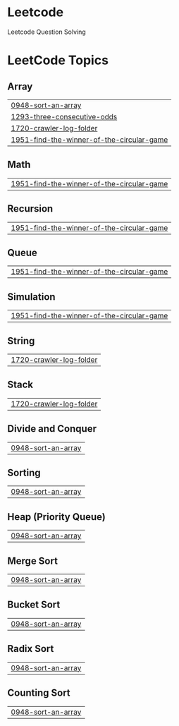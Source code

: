 # Leetcode

Leetcode Question Solving

<!---LeetCode Topics Start-->
# LeetCode Topics
## Array
|  |
| ------- |
| [0948-sort-an-array](https://github.com/adivaste/Leetcode/tree/master/0948-sort-an-array) |
| [1293-three-consecutive-odds](https://github.com/adivaste/Leetcode/tree/master/1293-three-consecutive-odds) |
| [1720-crawler-log-folder](https://github.com/adivaste/Leetcode/tree/master/1720-crawler-log-folder) |
| [1951-find-the-winner-of-the-circular-game](https://github.com/adivaste/Leetcode/tree/master/1951-find-the-winner-of-the-circular-game) |
## Math
|  |
| ------- |
| [1951-find-the-winner-of-the-circular-game](https://github.com/adivaste/Leetcode/tree/master/1951-find-the-winner-of-the-circular-game) |
## Recursion
|  |
| ------- |
| [1951-find-the-winner-of-the-circular-game](https://github.com/adivaste/Leetcode/tree/master/1951-find-the-winner-of-the-circular-game) |
## Queue
|  |
| ------- |
| [1951-find-the-winner-of-the-circular-game](https://github.com/adivaste/Leetcode/tree/master/1951-find-the-winner-of-the-circular-game) |
## Simulation
|  |
| ------- |
| [1951-find-the-winner-of-the-circular-game](https://github.com/adivaste/Leetcode/tree/master/1951-find-the-winner-of-the-circular-game) |
## String
|  |
| ------- |
| [1720-crawler-log-folder](https://github.com/adivaste/Leetcode/tree/master/1720-crawler-log-folder) |
## Stack
|  |
| ------- |
| [1720-crawler-log-folder](https://github.com/adivaste/Leetcode/tree/master/1720-crawler-log-folder) |
## Divide and Conquer
|  |
| ------- |
| [0948-sort-an-array](https://github.com/adivaste/Leetcode/tree/master/0948-sort-an-array) |
## Sorting
|  |
| ------- |
| [0948-sort-an-array](https://github.com/adivaste/Leetcode/tree/master/0948-sort-an-array) |
## Heap (Priority Queue)
|  |
| ------- |
| [0948-sort-an-array](https://github.com/adivaste/Leetcode/tree/master/0948-sort-an-array) |
## Merge Sort
|  |
| ------- |
| [0948-sort-an-array](https://github.com/adivaste/Leetcode/tree/master/0948-sort-an-array) |
## Bucket Sort
|  |
| ------- |
| [0948-sort-an-array](https://github.com/adivaste/Leetcode/tree/master/0948-sort-an-array) |
## Radix Sort
|  |
| ------- |
| [0948-sort-an-array](https://github.com/adivaste/Leetcode/tree/master/0948-sort-an-array) |
## Counting Sort
|  |
| ------- |
| [0948-sort-an-array](https://github.com/adivaste/Leetcode/tree/master/0948-sort-an-array) |
<!---LeetCode Topics End-->